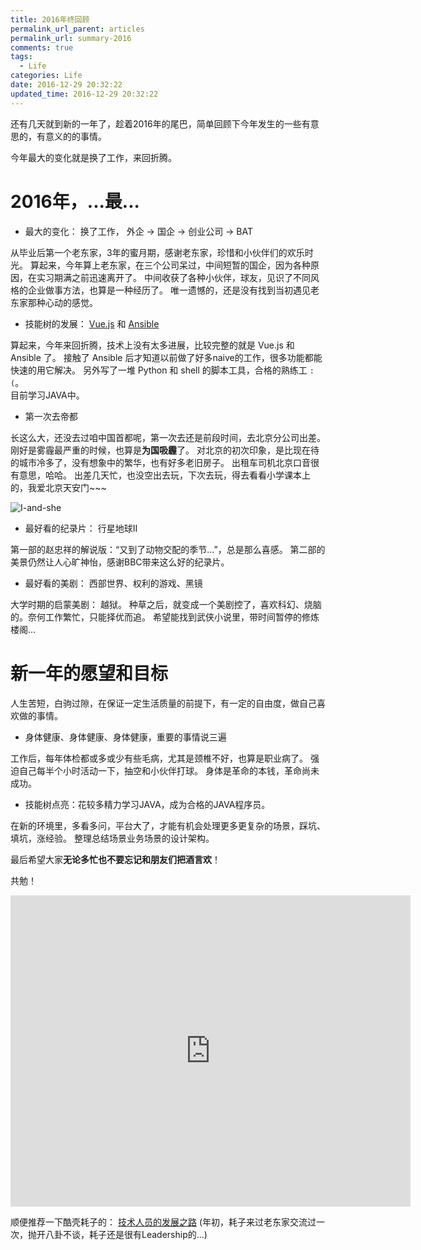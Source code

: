 ```yaml
---
title: 2016年终回顾
permalink_url_parent: articles
permalink_url: summary-2016
comments: true
tags:
  - Life
categories: Life
date: 2016-12-29 20:32:22
updated_time: 2016-12-29 20:32:22
---
```



还有几天就到新的一年了，趁着2016年的尾巴，简单回顾下今年发生的一些有意思的，有意义的的事情。

今年最大的变化就是换了工作，来回折腾。

# 2016年，...最...

- 最大的变化： 换了工作， 外企 -> 国企 -> 创业公司 -> BAT

从毕业后第一个老东家，3年的蜜月期，感谢老东家，珍惜和小伙伴们的欢乐时光。
算起来，今年算上老东家，在三个公司呆过，中间短暂的国企，因为各种原因，在实习期满之前迅速离开了。
中间收获了各种小伙伴，球友，见识了不同风格的企业做事方法，也算是一种经历了。
唯一遗憾的，还是没有找到当初遇见老东家那种心动的感觉。


<!-- more -->

- 技能树的发展： [Vue.js](https://cn.vuejs.org/) 和 [Ansible](https://www.ansible.com/)

算起来，今年来回折腾，技术上没有太多进展，比较完整的就是 Vue.js 和 Ansible 了。
接触了 Ansible 后才知道以前做了好多naive的工作，很多功能都能快速的用它解决。
另外写了一堆 Python 和 shell 的脚本工具，合格的熟练工 `:(`。  
目前学习JAVA中。

- 第一次去帝都

长这么大，还没去过咱中国首都呢，第一次去还是前段时间，去北京分公司出差。刚好是雾霾最严重的时候，也算是**为国吸霾**了。
对北京的初次印象，是比现在待的城市冷多了，没有想象中的繁华，也有好多老旧房子。
出租车司机北京口音很有意思，哈哈。
出差几天忙，也没空出去玩，下次去玩，得去看看小学课本上的，我爱北京天安门~~~

![I-and-she](/images/summary-2016/bj-nj.jpg)

- 最好看的纪录片： 行星地球II

第一部的赵忠祥的解说版：“又到了动物交配的季节...”，总是那么喜感。
第二部的美景仍然让人心旷神怡，感谢BBC带来这么好的纪录片。

- 最好看的美剧： 西部世界、权利的游戏、黑镜

大学时期的启蒙美剧： 越狱。 
种草之后，就变成一个美剧控了，喜欢科幻、烧脑的。奈何工作繁忙，只能择优而追。
希望能找到武侠小说里，带时间暂停的修炼楼阁...


# 新一年的愿望和目标

人生苦短，白驹过隙，在保证一定生活质量的前提下，有一定的自由度，做自己喜欢做的事情。

- 身体健康、身体健康、身体健康，重要的事情说三遍

工作后，每年体检都或多或少有些毛病，尤其是颈椎不好，也算是职业病了。
强迫自己每半个小时活动一下，抽空和小伙伴打球。
身体是革命的本钱，革命尚未成功。

- 技能树点亮：花较多精力学习JAVA，成为合格的JAVA程序员。

在新的环境里，多看多问，平台大了，才能有机会处理更多更复杂的场景，踩坑、填坑，涨经验。
整理总结场景业务场景的设计架构。

最后希望大家**无论多忙也不要忘记和朋友们把酒言欢**！

共勉！


<iframe frameborder="0" width="640" height="498" src="https://v.qq.com/iframe/player.html?vid=b03600akimo&tiny=0&auto=0" allowfullscreen></iframe>


顺便推荐一下酷壳耗子的： [技术人员的发展之路](http://coolshell.cn/articles/17583.html)
(年初，耗子来过老东家交流过一次，抛开八卦不谈，耗子还是很有Leadership的...)

